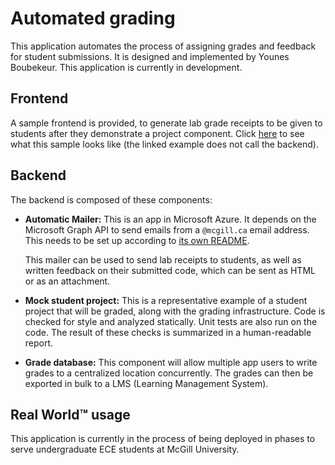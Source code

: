 # Automated grading

This application automates the process of assigning grades and feedback for student submissions.
It is designed and implemented by Younes Boubekeur. This application is currently in development.

## Frontend

A sample frontend is provided, to generate lab grade receipts to be given to students
after they demonstrate a project component.
Click [here](https://mcgill-dpm.github.io/ReceiptGenerator/lab_receipt-beta.html)
to see what this sample looks like (the linked example does not call the backend).

## Backend

The backend is composed of these components:

* **Automatic Mailer:** This is an app in Microsoft Azure.
It depends on the Microsoft Graph API to send emails from a `@mcgill.ca` email address.
This needs to be set up according to [its own README](https://github.com/jasonjoh/node-tutorial).

  This mailer can be used to send lab receipts to students, as well as written feedback on their
  submitted code, which can be sent as HTML or as an attachment.
  
* **Mock student project:** This is a representative example of a student project that will be graded,
along with the grading infrastructure. Code is checked for style and analyzed statically.
Unit tests are also run on the code. The result of these checks is summarized in a human-readable report.

* **Grade database:** This component will allow multiple app users to write grades to a centralized
location concurrently. The grades can then be exported in bulk to a LMS (Learning Management System).  

## Real World™ usage

This application is currently in the process of being deployed in phases to serve
undergraduate ECE students at McGill University. 
